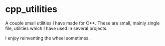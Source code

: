 # cpp_utilities
A couple small utilities I have made for C++. These are small, mainly single file, utilities which I have used in several projects.

I enjoy reinventing the wheel sometimes.
